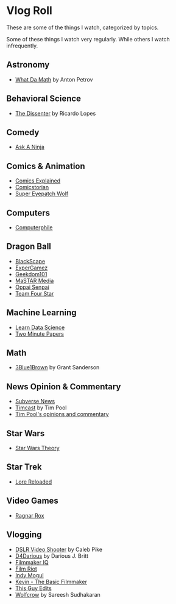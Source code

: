 # Vlog Roll

These are some of the things I watch, categorized by topics.

Some of these things I watch very regularly.
While others I watch infrequently.

## Astronomy
* [What Da Math](https://www.youtube.com/whatdamath) by Anton Petrov

## Behavioral Science
* [The Dissenter](https://www.youtube.com/channel/UCTUcatGD6xu4tAcxG-1D4Bg) by Ricardo Lopes

## Comedy
* [Ask A Ninja](http://youtube.com/askaninja)

## Comics & Animation
* [Comics Explained](https://www.youtube.com/comicsexplained)
* [Comicstorian](https://www.youtube.com/comicstorian)
* [Super Eyepatch Wolf](https://www.youtube.com/channel/UCtGoikgbxP4F3rgI9PldI9g)

## Computers
* [Computerphile](https://www.youtube.com/user/computerphile)

## Dragon Ball
* [BlackScape](https://www.youtube.com/channel/UCdYBVZV5eDmQjJmNcGdQJuQ)
* [ExperGamez](https://www.youtube.com/expergamez)
* [Geekdom101](https://www.youtube.com/channel/UCgIqhB8oD5SZ0yUSp71VCOQ)
* [MaSTAR Media](https://www.youtube.com/channel/UCObfIFcPxDOsyNXTG3ISyBg)
* [Oppai Senpai](https://www.youtube.com/user/AnimeLiveReactions)
* [Team Four Star](https://www.youtube.com/TeamFourStar)

## Machine Learning
* [Learn Data Science](https://www.youtube.com/channel/UCJhW_16uxALr0X4olEW2p5A)
* [Two Minute Papers](https://www.youtube.com/channel/UCbfYPyITQ-7l4upoX8nvctg)

## Math
* [3Blue1Brown](https://www.youtube.com/3blue1brown) by Grant Sanderson

## News Opinion & Commentary
* [Subverse News](https://www.youtube.com/subversenews)
* [Timcast](https://www.youtube.com/timcast) by Tim Pool
* [Tim Pool's opinions and commentary](https://www.youtube.com/timcastnews)

## Star Wars
* [Star Wars Theory](https://www.youtube.com/starwarstheory)

## Star Trek
* [Lore Reloaded](https://www.youtube.com/lorereloaded)

## Video Games
* [Ragnar Rox](https://www.youtube.com/ragnarroxshow)

## Vlogging
* [DSLR Video Shooter](https://www.youtube.com/DSLRVideoShooter) by Caleb Pike
* [D4Darious](https://www.youtube.com/d4darious) by Darious J. Britt
* [Filmmaker IQ](https://www.youtube.com/filmmakeriq)
* [Film Riot](https://www.youtube.com/filmriot)
* [Indy Mogul](https://www.youtube.com/indymogul)
* [Kevin - The Basic Filmmaker](https://www.youtube.com/TheBasicFilmmaker)
* [This Guy Edits](https://www.youtube.com/thisguyedits)
* [Wolfcrow](https://www.youtube.com/wolfcrow) by Sareesh Sudhakaran
